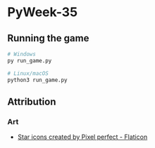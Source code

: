 # PyWeek-35

## Running the game

```bash
# Windows
py run_game.py

# Linux/macOS
python3 run_game.py
```

## Attribution

### Art

- [Star icons created by Pixel perfect - Flaticon](https://www.flaticon.com/free-icons/star)
